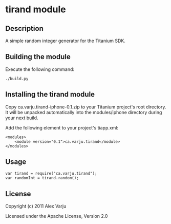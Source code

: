 # tirand module

## Description

A simple random integer generator for the Titanium SDK.

## Building the module

Execute the following command:

	./build.py

## Installing the tirand module

Copy ca.varju.tirand-iphone-0.1.zip to your Titanium project's root directory.  It will be unpacked automatically into the modules/iphone directory during your next build.

Add the following element to your project's tiapp.xml:

	<modules>
		<module version="0.1">ca.varju.tirand</module>
	</modules>


## Usage

	var tirand = require("ca.varju.tirand");
	var randomInt = tirand.random();

## License

Copyright (c) 2011 Alex Varju

Licensed under the Apache License, Version 2.0
